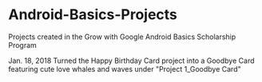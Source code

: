 # Android-Basics-Projects
Projects created in the Grow with Google Android Basics Scholarship Program

Jan. 18, 2018
Turned the Happy Birthday Card project into a Goodbye Card featuring cute love whales and waves under "Project 1_Goodbye Card"
